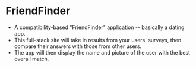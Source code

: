 # FriendFinder

* A compatibility-based "FriendFinder" application -- basically a dating app. 
* This full-stack site will take in results from your users' surveys, then compare their answers with those from other users. 
* The app will then display the name and picture of the user with the best overall match.

